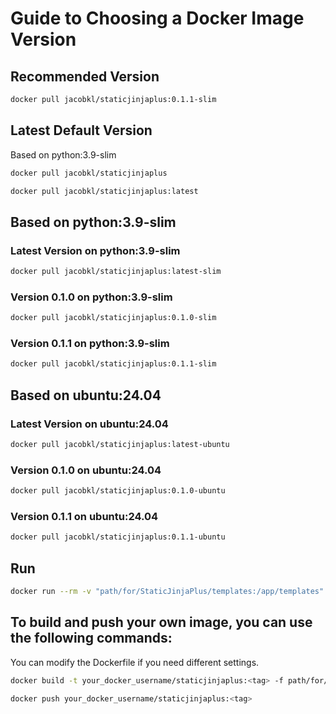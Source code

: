 # Guide to Choosing a Docker Image Version

## Recommended Version

```sh
docker pull jacobkl/staticjinjaplus:0.1.1-slim
```

## Latest Default Version
Based on python:3.9-slim
```sh
docker pull jacobkl/staticjinjaplus
```
```sh
docker pull jacobkl/staticjinjaplus:latest
```

## Based on python:3.9-slim

### Latest Version on python:3.9-slim
```sh
docker pull jacobkl/staticjinjaplus:latest-slim
```

### Version 0.1.0 on python:3.9-slim
```sh
docker pull jacobkl/staticjinjaplus:0.1.0-slim
```

### Version 0.1.1 on python:3.9-slim
```sh
docker pull jacobkl/staticjinjaplus:0.1.1-slim
```

## Based on ubuntu:24.04

### Latest Version on ubuntu:24.04
```sh
docker pull jacobkl/staticjinjaplus:latest-ubuntu
```

### Version 0.1.0 on ubuntu:24.04

```sh
docker pull jacobkl/staticjinjaplus:0.1.0-ubuntu
```

### Version 0.1.1 on ubuntu:24.04

```sh
docker pull jacobkl/staticjinjaplus:0.1.1-ubuntu
```
## Run

```sh
docker run --rm -v "path/for/StaticJinjaPlus/templates:/app/templates" -v "path/for/StaticJinjaPlus/build:/app/build" your_docker_username/staticjinjaplus:<tag> -w
```

## To build and push your own image, you can use the following commands:
You can modify the Dockerfile if you need different settings.

```sh
docker build -t your_docker_username/staticjinjaplus:<tag> -f path/for/your/Dockerfile path/for/your/repository_with_Dockerfile
```
```sh
docker push your_docker_username/staticjinjaplus:<tag>
```





